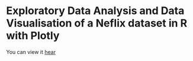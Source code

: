 # Exploratory Data Analysis and Data Visualisation of a Neflix dataset in R with Plotly

 You can view it [hear](https://mykytazharov.github.io/netflixEDA)
